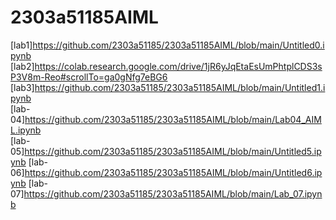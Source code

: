 # 2303a51185AIML
[lab1]https://github.com/2303a51185/2303a51185AIML/blob/main/Untitled0.ipynb
[lab2]https://colab.research.google.com/drive/1jR6yJqEtaEsUmPhtplCDS3sP3V8m-Reo#scrollTo=ga0gNfg7eBG6
[lab3]https://github.com/2303a51185/2303a51185AIML/blob/main/Untitled1.ipynb<br>
[lab-04]https://github.com/2303a51185/2303a51185AIML/blob/main/Lab04_AIML.ipynb<br>
[lab-05]https://github.com/2303a51185/2303a51185AIML/blob/main/Untitled5.ipynb
[lab-06]https://github.com/2303a51185/2303a51185AIML/blob/main/Untitled6.ipynb
[lab-07]https://github.com/2303a51185/2303a51185AIML/blob/main/Lab_07.ipynb
